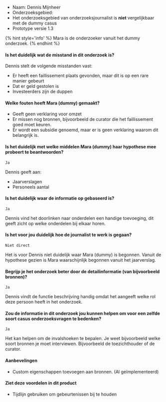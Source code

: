 

* Naam: Dennis Mijnheer
* Onderzoeksgebied: 
* Het onderzoeksgebied van onderzoeksjournalist is __niet__ vergelijkbaar met de dummy casus
* Prototype versie 1.3

{% hint style='info' %}
Mara is de onderzoeker vanuit het dummy onderzoek.
{% endhint %}


#### Is het duidelijk wat de misstand in dit onderzoek is?

Dennis stelt de volgende misstanden vast:
* Er heeft een faillissement plaats gevonden, maar dit is op een rare manier gebeurt
* Dat er geld gestolen is
* Investeerders zijn de duppen

#### Welke fouten heeft Mara (dummy) gemaakt?
* Geeft geen verklaring voor omzet
* Er missen nog bronnen, bijvoorbeeld de curator die het faillissement goed moet keuren.
* Er wordt een subsidie genoemd, maar er is geen verklaring waarom dit belangrijk is.


#### Is het duidelijk met welke middelen Mara (dummy) haar hypothese mee probeert te beantwoorden?

`Ja`

Dennis geeft aan:
* Jaarverslagen
* Personeels aantal


#### Is het duidelijk waar de informatie op gebaseerd is?

`Ja`

Dennis vind het doorlinken naar onderdelen een handige toevoeging, dit geeft zicht op welke onderdelen bij elkaar horen. 


#### Is het voor jou duidelijk hoe de journalist te werk is gegaan?

`Niet direct`

Het is voor Dennis niet duidelijk waar Mara (dummy) is begonnen. Vanuit de hypothese gezien is Mara waarschijnlijk begonnen vanuit het jaarverslag.

#### Begrijp je het onderzoek beter door de detailinformatie (van bijvoorbeeld bronnen)?

`Ja`

Dennis vindt de functie beschrijving handig omdat het aangeeft welke rol deze persoon heeft in het onderzoek.

#### Zou de informatie in dit onderzoek jou kunnen helpen om voor een zelfde soort casus onderzoeksvragen te bedenken?

`Ja`

Het kan helpen om de invalshoeken te bepalen. Je weet bijvoorbeeld welke soort bronnen je moet interviewen. Bijvoorbeeld de toezichthouder of de curator.


#### Aanbevelingen
* Custom eigenschappen toevoegen aan bronnen. (Al geïmplementeerd)


#### Ziet deze voordelen in dit product

* Tijdlijn gebruiken om gebeurtenissen bij te houden